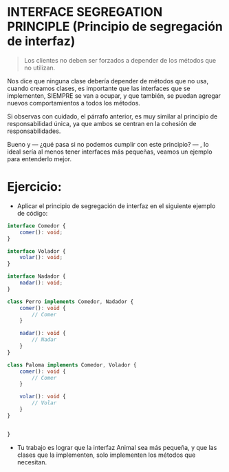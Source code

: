 # INTERFACE SEGREGATION PRINCIPLE (Principio de segregación de interfaz)

> Los clientes no deben ser forzados a depender de los métodos que no utilizan.

Nos dice que ninguna clase debería depender de métodos que no usa, cuando creamos clases, es importante que las interfaces que se implementen, SIEMPRE se van a ocupar, y que también, se puedan agregar nuevos comportamientos a todos los métodos.

Si observas con cuidado, el párrafo anterior, es muy similar al principio de responsabilidad única, ya que ambos se centran en la cohesión de responsabilidades.

Bueno y — ¿qué pasa si no podemos cumplir con este principio? — , lo ideal sería al menos tener interfaces más pequeñas, veamos un ejemplo para entenderlo mejor.

# Ejercicio:

* Aplicar el principio de segregación de interfaz en el siguiente ejemplo de código:

```ts
interface Comedor {
    comer(): void;
}

interface Volador {
    volar(): void;
}

interface Nadador {
    nadar(): void;
}

class Perro implements Comedor, Nadador {
    comer(): void {
        // Comer
    }

    nadar(): void {
        // Nadar
    }
}

class Paloma implements Comedor, Volador {
    comer(): void {
        // Comer
    }

    volar(): void {
        // Volar
    }
}


}
```

* Tu trabajo es lograr que la interfaz Animal sea más pequeña, y que las clases que la implementen, solo implementen los métodos que necesitan.